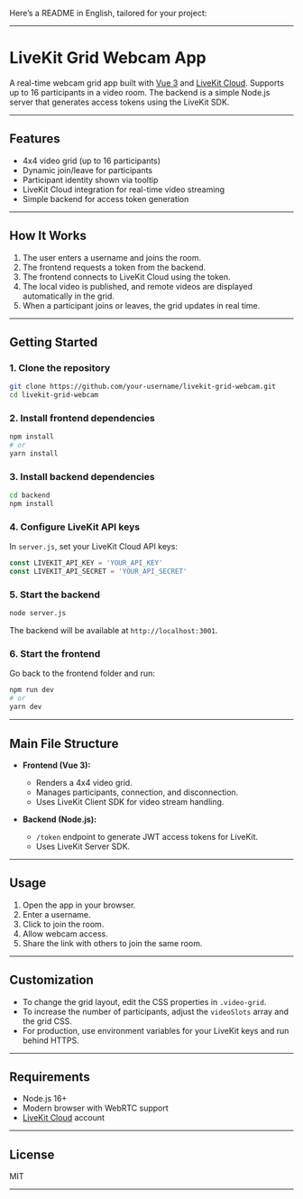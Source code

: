 Here’s a README in English, tailored for your project:

---

# LiveKit Grid Webcam App

A real-time webcam grid app built with [Vue 3](https://vuejs.org/) and [LiveKit Cloud](https://livekit.io/). Supports up to 16 participants in a video room. The backend is a simple Node.js server that generates access tokens using the LiveKit SDK.

---

## Features

- 4x4 video grid (up to 16 participants)
- Dynamic join/leave for participants
- Participant identity shown via tooltip
- LiveKit Cloud integration for real-time video streaming
- Simple backend for access token generation

---

## How It Works

1. The user enters a username and joins the room.
2. The frontend requests a token from the backend.
3. The frontend connects to LiveKit Cloud using the token.
4. The local video is published, and remote videos are displayed automatically in the grid.
5. When a participant joins or leaves, the grid updates in real time.

---

## Getting Started

### 1. Clone the repository

```bash
git clone https://github.com/your-username/livekit-grid-webcam.git
cd livekit-grid-webcam
```

### 2. Install frontend dependencies

```bash
npm install
# or
yarn install
```

### 3. Install backend dependencies

```bash
cd backend
npm install
```

### 4. Configure LiveKit API keys

In `server.js`, set your LiveKit Cloud API keys:

```js
const LIVEKIT_API_KEY = 'YOUR_API_KEY'
const LIVEKIT_API_SECRET = 'YOUR_API_SECRET'
```

### 5. Start the backend

```bash
node server.js
```

The backend will be available at `http://localhost:3001`.

### 6. Start the frontend

Go back to the frontend folder and run:

```bash
npm run dev
# or
yarn dev
```

---

## Main File Structure

- **Frontend (Vue 3):**
  - Renders a 4x4 video grid.
  - Manages participants, connection, and disconnection.
  - Uses LiveKit Client SDK for video stream handling.

- **Backend (Node.js):**
  - `/token` endpoint to generate JWT access tokens for LiveKit.
  - Uses LiveKit Server SDK.

---

## Usage

1. Open the app in your browser.
2. Enter a username.
3. Click to join the room.
4. Allow webcam access.
5. Share the link with others to join the same room.

---

## Customization

- To change the grid layout, edit the CSS properties in `.video-grid`.
- To increase the number of participants, adjust the `videoSlots` array and the grid CSS.
- For production, use environment variables for your LiveKit keys and run behind HTTPS.

---

## Requirements

- Node.js 16+
- Modern browser with WebRTC support
- [LiveKit Cloud](https://livekit.io/cloud/) account

---

## License

MIT

---